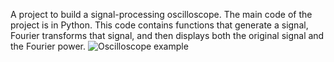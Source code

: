 A project to build a signal-processing oscilloscope. The main code of the project is in Python. This code contains functions that generate a signal, Fourier transforms that signal, and then displays both the original signal and the Fourier power.
![Oscilloscope example](https://github.com/georgeh1ll/Oscilloscope-/assets/11806169/fc96cdff-996a-4db3-958c-602ef524f940)
